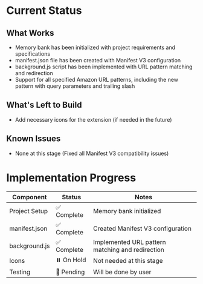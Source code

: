 # Current Status

## What Works
- Memory bank has been initialized with project requirements and specifications
- manifest.json file has been created with Manifest V3 configuration
- background.js script has been implemented with URL pattern matching and redirection
- Support for all specified Amazon URL patterns, including the new pattern with query parameters and trailing slash

## What's Left to Build
- Add necessary icons for the extension (if needed in the future)

## Known Issues
- None at this stage (Fixed all Manifest V3 compatibility issues)

# Implementation Progress

| Component | Status | Notes |
|-----------|--------|-------|
| Project Setup | ✅ Complete | Memory bank initialized |
| manifest.json | ✅ Complete | Created Manifest V3 configuration |
| background.js | ✅ Complete | Implemented URL pattern matching and redirection |
| Icons | ⏸️ On Hold | Not needed at this stage |
| Testing | 🔄 Pending | Will be done by user |
